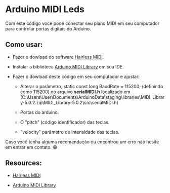 # Arduino MIDI Leds

Com este código você pode conectar seu piano MIDI em seu computador para controlar portas digitais do Arduino. 

## Como usar:

- Fazer o dowload do software <a href="https://projectgus.github.io/hairless-midiserial/">Hairless MIDI</a>.

- Instalar a biblioteca <a href="https://github.com/FortySevenEffects/arduino_midi_library">Arduino MIDI Library</a> em sua IDE.

- Fazer o dowload deste código em seu computador e ajustar:
    - Alterar o parâmetro, static const long BaudRate = 115200; (definindo como 115200) no arquivo <strong>serialMIDI.h</strong> localizado em (C:\Users\User\Documents\ArduinoData\staging\libraries\MIDI_Library-5.0.2.zip\MIDI_Library-5.0.2\src\serialMIDI.h)
    
    - Portas do arduino.
    - O "pitch" (código identificador) das teclas.
    - "velocity" parâmetro de intensidade das teclas. 



Caso você tenha alguma recomendação ou encontrou um erro não hesite em entrar em contato.  :grin:



## Resources:

- <a href="https://projectgus.github.io/hairless-midiserial/">Hairless MIDI</a>

- <a href="https://github.com/FortySevenEffects/arduino_midi_library">Arduino MIDI Library</a>
